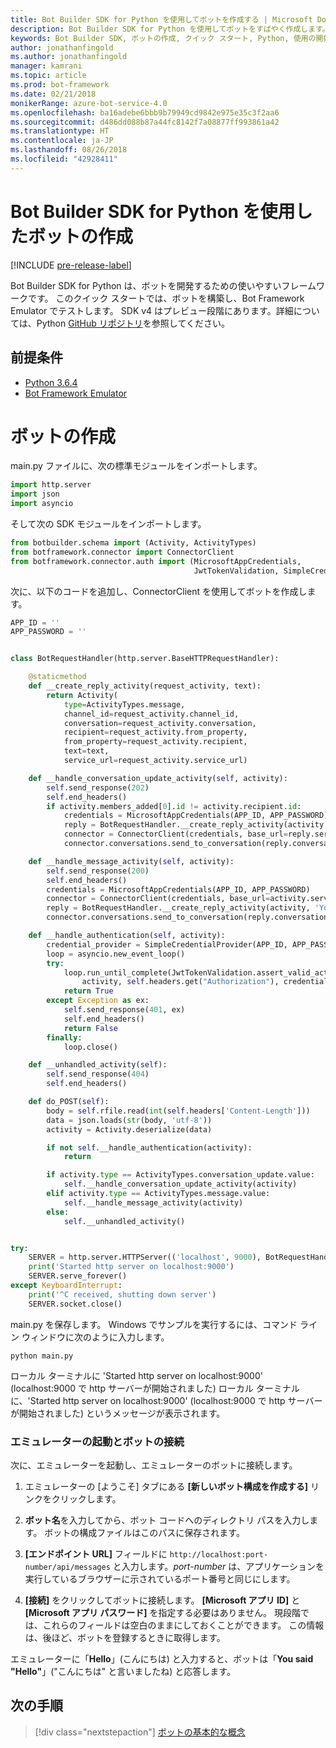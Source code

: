 ```yaml
---
title: Bot Builder SDK for Python を使用してボットを作成する | Microsoft Docs
description: Bot Builder SDK for Python を使用してボットをすばやく作成します。
keywords: Bot Builder SDK, ボットの作成, クイック スタート, Python, 使用の開始
author: jonathanfingold
ms.author: jonathanfingold
manager: kamrani
ms.topic: article
ms.prod: bot-framework
ms.date: 02/21/2018
monikerRange: azure-bot-service-4.0
ms.openlocfilehash: ba16adebe6bbb9b79949cd9842e975e35c3f2aa6
ms.sourcegitcommit: d486dd088b87a44fc8142f7a08877ff993861a42
ms.translationtype: HT
ms.contentlocale: ja-JP
ms.lasthandoff: 08/26/2018
ms.locfileid: "42928411"
---
```

# <a name="create-a-bot-with-the-bot-builder-sdk-for-python"></a>Bot Builder SDK for Python を使用したボットの作成
[!INCLUDE [pre-release-label](../includes/pre-release-label.md)]

Bot Builder SDK for Python は、ボットを開発するための使いやすいフレームワークです。 このクイック スタートでは、ボットを構築し、Bot Framework Emulator でテストします。 SDK v4 はプレビュー段階にあります。詳細については、Python [GitHub リポジトリ](https://github.com/Microsoft/botbuilder-python)を参照してください。 

## <a name="pre-requisite"></a>前提条件
- [Python 3.6.4](https://www.python.org/downloads/) 
- [Bot Framework Emulator](https://github.com/Microsoft/BotFramework-Emulator/releases)

# <a name="create-a-bot"></a>ボットの作成
main.py ファイルに、次の標準モジュールをインポートします。

```python
import http.server
import json
import asyncio
```

そして次の SDK モジュールをインポートします。
```python
from botbuilder.schema import (Activity, ActivityTypes)
from botframework.connector import ConnectorClient
from botframework.connector.auth import (MicrosoftAppCredentials,
                                         JwtTokenValidation, SimpleCredentialProvider)
```
次に、以下のコードを追加し、ConnectorClient を使用してボットを作成します。
```python
APP_ID = ''
APP_PASSWORD = ''


class BotRequestHandler(http.server.BaseHTTPRequestHandler):

    @staticmethod
    def __create_reply_activity(request_activity, text):
        return Activity(
            type=ActivityTypes.message,
            channel_id=request_activity.channel_id,
            conversation=request_activity.conversation,
            recipient=request_activity.from_property,
            from_property=request_activity.recipient,
            text=text,
            service_url=request_activity.service_url)

    def __handle_conversation_update_activity(self, activity):
        self.send_response(202)
        self.end_headers()
        if activity.members_added[0].id != activity.recipient.id:
            credentials = MicrosoftAppCredentials(APP_ID, APP_PASSWORD)
            reply = BotRequestHandler.__create_reply_activity(activity, 'Hello and welcome to the echo bot!')
            connector = ConnectorClient(credentials, base_url=reply.service_url)
            connector.conversations.send_to_conversation(reply.conversation.id, reply)

    def __handle_message_activity(self, activity):
        self.send_response(200)
        self.end_headers()
        credentials = MicrosoftAppCredentials(APP_ID, APP_PASSWORD)
        connector = ConnectorClient(credentials, base_url=activity.service_url)
        reply = BotRequestHandler.__create_reply_activity(activity, 'You said: %s' % activity.text)
        connector.conversations.send_to_conversation(reply.conversation.id, reply)

    def __handle_authentication(self, activity):
        credential_provider = SimpleCredentialProvider(APP_ID, APP_PASSWORD)
        loop = asyncio.new_event_loop()
        try:
            loop.run_until_complete(JwtTokenValidation.assert_valid_activity(
                activity, self.headers.get("Authorization"), credential_provider))
            return True
        except Exception as ex:
            self.send_response(401, ex)
            self.end_headers()
            return False
        finally:
            loop.close()

    def __unhandled_activity(self):
        self.send_response(404)
        self.end_headers()

    def do_POST(self):
        body = self.rfile.read(int(self.headers['Content-Length']))
        data = json.loads(str(body, 'utf-8'))
        activity = Activity.deserialize(data)

        if not self.__handle_authentication(activity):
            return

        if activity.type == ActivityTypes.conversation_update.value:
            self.__handle_conversation_update_activity(activity)
        elif activity.type == ActivityTypes.message.value:
            self.__handle_message_activity(activity)
        else:
            self.__unhandled_activity()


try:
    SERVER = http.server.HTTPServer(('localhost', 9000), BotRequestHandler)
    print('Started http server on localhost:9000')
    SERVER.serve_forever()
except KeyboardInterrupt:
    print('^C received, shutting down server')
    SERVER.socket.close()
```


main.py を保存します。 Windows でサンプルを実行するには、コマンド ライン ウィンドウに次のように入力します。
```
python main.py
```
ローカル ターミナルに 'Started http server on localhost:9000' (localhost:9000 で http サーバーが開始されました) ローカル ターミナルに、'Started http server on localhost:9000' (localhost:9000 で http サーバーが開始されました) というメッセージが表示されます。

### <a name="start-the-emulator-and-connect-your-bot"></a>エミュレーターの起動とボットの接続

次に、エミュレーターを起動し、エミュレーターのボットに接続します。


1. エミュレーターの [ようこそ] タブにある **[新しいボット構成を作成する]** リンクをクリックします。 

2. **ボット名**を入力してから、ボット コードへのディレクトリ パスを入力します。 ボットの構成ファイルはこのパスに保存されます。

3. **[エンドポイント URL]** フィールドに `http://localhost:port-number/api/messages` と入力します。*port-number* は、アプリケーションを実行しているブラウザーに示されているポート番号と同じにします。

4. **[接続]** をクリックしてボットに接続します。 **[Microsoft アプリ ID]** と **[Microsoft アプリ パスワード]** を指定する必要はありません。 現段階では、これらのフィールドは空白のままにしておくことができます。 この情報は、後ほど、ボットを登録するときに取得します。

エミュレーターに「**Hello**」(こんにちは) と入力すると、ボットは「**You said "Hello"**」("こんにちは" と言いましたね) と応答します。

## <a name="next-steps"></a>次の手順

> [!div class="nextstepaction"]
> [ボットの基本的な概念](../v4sdk/bot-builder-basics.md)

